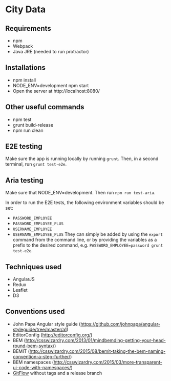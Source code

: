 # City Data

## Requirements
- npm
- Webpack
- Java JRE (needed to run protractor)

## Installations
- npm install
- NODE_ENV=development npm start
- Open the server at http://localhost:8080/

## Other useful commands
- npm test
- grunt build-release
- npm run clean

## E2E testing
Make sure the app is running locally by running `grunt`.
Then, in a second terminal, run `grunt test-e2e`.

## Aria testing
Make sure that NODE_ENV=development.
Then run `npm run test-aria`.

In order to run the E2E tests, the following environment variables should be set:
- `PASSWORD_EMPLOYEE`
- `PASSWORD_EMPLOYEE_PLUS`
- `USERNAME_EMPLOYEE`
- `USERNAME_EMPLOYEE_PLUS`
They can simply be added by using the `export` command from the command line, or by providing the variables as a
prefix to the desired command, e.g. `PASSWORD_EMPLOYEE=password grunt test-e2e`.

## Techniques used
- AngularJS
- Redux
- Leaflet
- D3

## Conventions used
- John Papa Angular style guide (https://github.com/johnpapa/angular-styleguide/tree/master/a1)
- EditorConfig (http://editorconfig.org/)
- BEM (http://csswizardry.com/2013/01/mindbemding-getting-your-head-round-bem-syntax/)
- BEMIT (http://csswizardry.com/2015/08/bemit-taking-the-bem-naming-convention-a-step-further/)
- BEM namespaces (http://csswizardry.com/2015/03/more-transparent-ui-code-with-namespaces/)
- [GitFlow](https://datasift.github.io/gitflow/IntroducingGitFlow.html) without tags and a release branch
